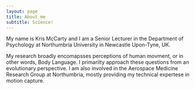 ```yaml
---
layout: page
title: About me
subtitle: Science!
---
```


My name is Kris McCarty and I am a Senior Lecturer in the Department of Psychology at Northumbria University in Newcastle Upon-Tyne, UK.

My research broadly encomapsses perceptions of human movment, or in other words, Body Language. I primarilty approach these questions from an evolutionary perspective. I am also involved in the Aerospace Medicine Research Group at Northumbria, mostly providing my technical expertese in motion capture. 
